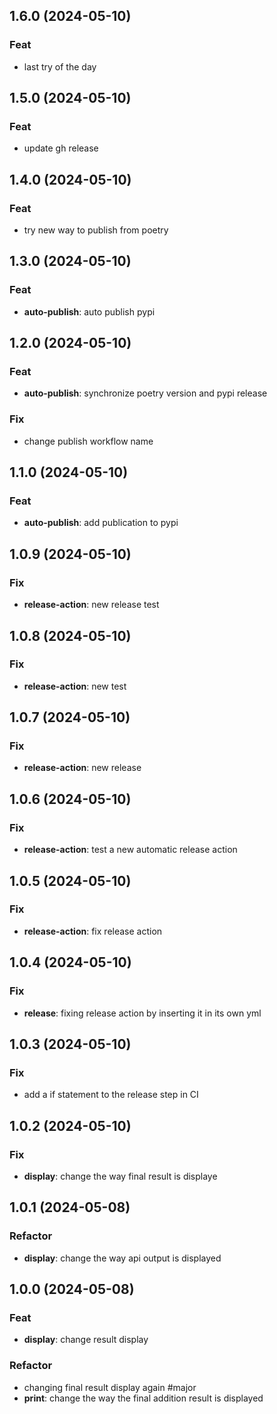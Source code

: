 ## 1.6.0 (2024-05-10)

### Feat

- last try of the day

## 1.5.0 (2024-05-10)

### Feat

- update gh release

## 1.4.0 (2024-05-10)

### Feat

- try new way to publish from poetry

## 1.3.0 (2024-05-10)

### Feat

- **auto-publish**: auto publish pypi

## 1.2.0 (2024-05-10)

### Feat

- **auto-publish**: synchronize poetry version and pypi release

### Fix

- change publish workflow name

## 1.1.0 (2024-05-10)

### Feat

- **auto-publish**: add publication to pypi

## 1.0.9 (2024-05-10)

### Fix

- **release-action**: new release test

## 1.0.8 (2024-05-10)

### Fix

- **release-action**: new test

## 1.0.7 (2024-05-10)

### Fix

- **release-action**: new release

## 1.0.6 (2024-05-10)

### Fix

- **release-action**: test a new automatic release action

## 1.0.5 (2024-05-10)

### Fix

- **release-action**: fix release action

## 1.0.4 (2024-05-10)

### Fix

- **release**: fixing release action by inserting it in its own yml

## 1.0.3 (2024-05-10)

### Fix

- add a if statement to the release step in CI

## 1.0.2 (2024-05-10)

### Fix

- **display**: change the way final result is displaye

## 1.0.1 (2024-05-08)

### Refactor

- **display**: change the way api output is displayed

## 1.0.0 (2024-05-08)

### Feat

- **display**: change result display

### Refactor

- changing final result display again #major
- **print**: change the way the final addition result is displayed
